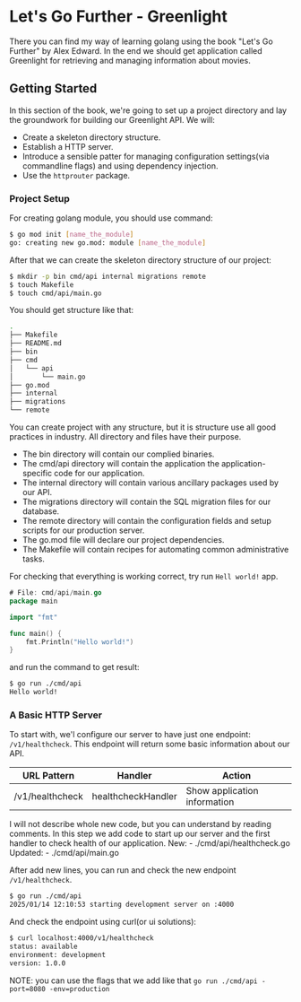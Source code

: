 # Let's Go Further - Greenlight

There you can find my way of learning golang using the book "Let's Go Further" by Alex Edward. In the end we should get application called Greenlight for retrieving and managing information about movies.

## Getting Started

In this section of the book, we're going to set up a project directory and lay the groundwork for building our Greenlight API. We will:

- Create a skeleton directory structure.
- Establish a HTTP server.
- Introduce a sensible patter for managing configuration settings(via commandline flags) and using dependency injection.
- Use the `httprouter` package.

### Project Setup

For creating golang module, you should use command:

```bash
$ go mod init [name_the_module]
go: creating new go.mod: module [name_the_module]
```

After that we can create the skeleton directory structure of our project:

```bash
$ mkdir -p bin cmd/api internal migrations remote
$ touch Makefile
$ touch cmd/api/main.go
```

You should get structure like that:

```bash
.
├── Makefile
├── README.md
├── bin
├── cmd
│   └── api
│       └── main.go
├── go.mod
├── internal
├── migrations
└── remote
```

You can create project with any structure, but it is structure use all good practices in industry. All directory and files have their purpose.

- The bin directory will contain our complied binaries.
- The cmd/api directory will contain the application the application-specific code for our application.
- The internal directory will contain various ancillary packages used by our API.
- The migrations directory will contain the SQL migration files for our database.
- The remote directory will contain the configuration fields and setup scripts for our production server.
- The go.mod file will declare our project dependencies.
- The Makefile will contain recipes for automating common administrative tasks.

For checking that everything is working correct, try run `Hell world!` app. 

```go
# File: cmd/api/main.go
package main

import "fmt"

func main() {
    fmt.Println("Hello world!")
}
```

and run the command to get result:

```bash
$ go run ./cmd/api
Hello world!
```

### A Basic HTTP Server

To start with, we'l configure our server to have just one endpoint: `/v1/healthcheck`. This endpoint will return some basic information about our API.

|URL Pattern|Handler|Action|
|-----------|-------|------|
|/v1/healthcheck|healthcheckHandler|Show application information|

I will not describe whole new code, but you can understand by reading comments. In this step we add code to start up our server and the first handler to check health of our application. 
New:
    - ./cmd/api/healthcheck.go
Updated:
    - ./cmd/api/main.go

After add new lines, you can run and check the new endpoint `/v1/healthcheck`.

```bash
$ go run ./cmd/api
2025/01/14 12:10:53 starting development server on :4000
```

And check the endpoint using curl(or ui solutions):

```bash
$ curl localhost:4000/v1/healthcheck
status: available
environment: development
version: 1.0.0
```

NOTE: you can use the flags that we add like that `go run ./cmd/api -port=8080 -env=production`
